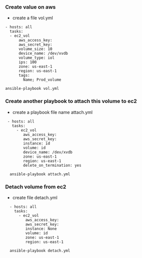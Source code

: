 ### Create value on aws
- create a file vol.yml
```
- hosts: all
  tasks:
  - ec2_vol
      aws_access_key:
      aws_secret_key:
      volume_size: 10
      device_name: /dev/xvdb
      volume_type: iol
      ips: 100
      zone: us-east-1
      region: us-east-1
      tags:
        Name; Prod_volume
  ```
  ```
  ansible-playbook vol.yml
  ```
  ### Create another playbook to attach this volume to ec2
  - create a playbook file name attach.yml
 ``` 
  - hosts: all
    tasks:
      - ec2_vol
         aws_access_key:
         aws_secret_key:
         instance: id
         volume: id
         device_name: /dev/xvdb
         zone: us-east-1
         region: us-east-1
         delete_on_termination: yes
```
```
  ansible-playbook attach.yml
```
      
   ### Detach volume from ec2
   - create file detach.yml
```
  - hosts: all
    tasks:
      - ec2_vol
         aws_access_key:
         aws_secret_key:
         instance: None
         volume: id
         zone: us-east-1
         region: us-east-1
```
```
  ansible-playbook detach.yml
```
 
   
   
  
